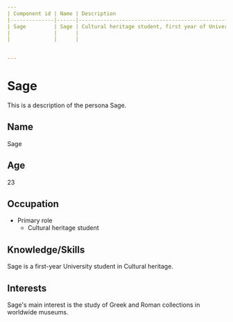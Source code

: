 ```yaml
---
| Component id | Name | Description                                         | Type    | Related components |
|--------------|------|-----------------------------------------------------|---------|--------------------|
| Sage         | Sage | Cultural heritage student, first year of University | Persona | Sage1-Serendipity  |
|              |      |                                                     |         |                    |
|              |      |                                                     |         |                    |
   

---
```


# Sage

This is a description of the persona Sage.

## Name
Sage

## Age
23

## Occupation
- Primary role
  - Cultural heritage student

## Knowledge/Skills

Sage is a first-year University student in Cultural heritage.

## Interests
Sage's main interest is the study of Greek and Roman collections in worldwide museums. 




